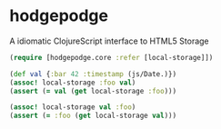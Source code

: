 hodgepodge
==========

A idiomatic ClojureScript interface to HTML5 Storage

```clojure
(require [hodgepodge.core :refer [local-storage]])

(def val {:bar 42 :timestamp (js/Date.)})
(assoc! local-storage :foo val)
(assert (= val (get local-storage :foo)))

(assoc! local-storage val :foo)
(assert (= :foo (get local-storage val)))
```
